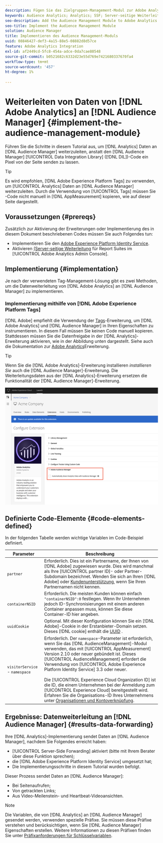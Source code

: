 ```yaml
---
description: Fügen Sie das Zielgruppen-Management-Modul zur Adobe Analytics-AppMeasurement hinzu, um Analytics-Daten an den Audience Manager weiterzuleiten, anstatt dass der Audience Manager-Data Integration Library-(DIL)-Code ein Pixel von der Seite sendet.
keywords: Audience Analytics; Analytics; SSF; Server-seitige Weiterleitung
seo-description: Add the Audience Management Module to Adobe Analytics AppMeasurement to forward Analytics data to Audience Manager instead of having the Audience Manager Data Integration Library (DIL) code send a pixel from the page.
seo-title: Implement the Audience Management Module
solution: Audience Manager
title: Implementieren des Audience Management-Moduls
uuid: 08846427-def3-4a15-88e5-08882d8d57ce
feature: Adobe Analytics Integration
exl-id: af2449cd-5fc8-454a-adce-0da7cae80548
source-git-commit: b0521682c6332d23e55d769e7421680337670fa4
workflow-type: tm+mt
source-wordcount: '457'
ht-degree: 1%

---
```


# Weiterleiten von Daten von [!DNL Adobe Analytics] an [!DNL Audience Manager] {#implement-the-audience-management-module}

Führen Sie die Schritte in diesem Tutorial aus, um [!DNL Analytics] Daten an [!DNL Audience Manager] weiterzuleiten, anstatt den [!DNL Audience Manager] [!UICONTROL Data Integration Library] ([!DNL DIL])-Code ein Pixel von der Seite senden zu lassen.

>[!TIP]
>
>Es wird empfohlen, [!DNL Adobe Experience Platform Tags] zu verwenden, um [!UICONTROL Analytics] Daten an [!DNL Audience Manager] weiterzuleiten. Durch die Verwendung von [!UICONTROL Tags] müssen Sie -Code nicht manuell in [!DNL AppMeasurement] kopieren, wie auf dieser Seite dargestellt.

## Voraussetzungen {#prereqs}

Zusätzlich zur Aktivierung der Erweiterungen oder Implementierung des in diesem Dokument beschriebenen Codes müssen Sie auch Folgendes tun:

* Implementieren Sie den [Adobe Experience Platform Identity Service](https://experienceleague.adobe.com/docs/id-service/using/home.html).
* Aktivieren [ (Server-seitige Weiterleitung](https://experienceleague.adobe.com/docs/analytics/admin/admin-tools/server-side-forwarding/ssf.html) für Report Suites im [!UICONTROL Adobe Analytics Admin Console].

## Implementierung {#implementation}

Je nach der verwendeten Tag-Management-Lösung gibt es zwei Methoden, um die Datenweiterleitung von [!DNL Adobe Analytics] an [!DNL Audience Manager] zu implementieren.

### Implementierung mithilfe von [!DNL Adobe Experience Platform Tags]

[!DNL Adobe] empfiehlt die Verwendung der [Tags](https://experienceleague.adobe.com/docs/experience-platform/tags/home.html?lang=en)-Erweiterung, um [!DNL Adobe Analytics] und [!DNL Audience Manager] in Ihren Eigenschaften zu instrumentieren. In diesem Fall müssen Sie keinen Code manuell kopieren. Stattdessen müssen Sie die Datenfreigabe in der [!DNL Analytics]-Erweiterung aktivieren, wie in der Abbildung unten dargestellt. Siehe auch die Dokumentation zur [Adobe Analytics](https://experienceleague.adobe.com/docs/experience-platform/tags/extensions/adobe/analytics/overview.html#adobe-audience-manager)Erweiterung.

>[!TIP]
>
>Wenn Sie die [!DNL Adobe Analytics]-Erweiterung installieren *installieren Sie* auch die [!DNL Audience Manager]-Erweiterung. Die Weiterleitungsdaten aus der [!DNL Analytics]-Erweiterung ersetzen die Funktionalität der [!DNL Audience Manager]-Erweiterung.

![Aktivieren der Datenfreigabe von der Adobe Analytics-Erweiterung für Audience Manager](/help/using/integration/assets/analytics-to-aam.png)

## Definierte Code-Elemente {#code-elements-defined}

In der folgenden Tabelle werden wichtige Variablen im Code-Beispiel definiert.

| Parameter | Beschreibung |
|--- |--- |
| `partner` | Erforderlich. Dies ist ein Partnername, der Ihnen von [!DNL Adobe] zugewiesen wurde. Dies wird manchmal als Ihre [!UICONTROL partner ID]- oder Partner-Subdomain bezeichnet.  Wenden Sie sich an Ihren [!DNL Adobe] oder [Kundenunterstützung](https://helpx.adobe.com/de/marketing-cloud/contact-support.html), wenn Sie Ihren Partnernamen nicht kennen. |
| `containerNSID` | Erforderlich. Die meisten Kunden können einfach `"containerNSID":0` festlegen. Wenn Ihr Unternehmen jedoch ID-Synchronisierungen mit einem anderen Container anpassen muss, können Sie diese Container-ID hier angeben. |
| `uuidCookie` | Optional. Mit dieser Konfiguration können Sie ein [!DNL Adobe]-Cookie in der Erstanbieter-Domain setzen. Dieses [!DNL cookie] enthält die [UUID](../../reference/ids-in-aam.md) . |
| `visitorService` - `namespace` | Erforderlich. Der `namespace`-Parameter ist erforderlich, wenn Sie das [!DNL AudienceManagement]-Modul verwenden, das mit [!UICONTROL AppMeasurement] Version 2.10 oder neuer gebündelt ist. Dieses [!UICONTROL AudienceManagement] erfordert die Verwendung von [!UICONTROL Adobe Experience Platform Identity Service] 3.3 oder neuer. <br><br>Die [!UICONTROL Experience Cloud Organization ID] ist die ID, die einem Unternehmen bei der Anmeldung zum [!UICONTROL Experience Cloud] bereitgestellt wird. Erfahren Sie die Organisations-ID Ihres Unternehmens unter [Organisationen und Kontoverknüpfung](https://experienceleague.adobe.com/docs/core-services/interface/manage-users-and-products/organizations.html). |

## Ergebnisse: Datenweiterleitung an [!DNL Audience Manager] {#results-data-forwarding}

Ihre [!DNL Analytics]-Implementierung sendet Daten an [!DNL Audience Manager], nachdem Sie Folgendes erreicht haben:

* [!UICONTROL Server-Side Forwarding] aktiviert (bitte mit Ihrem Berater über diese Funktion sprechen);
* die [!DNL Adobe Experience Platform Identity Service] umgesetzt hat;
* Die Implementierungsschritte in diesem Tutorial wurden befolgt.

Dieser Prozess sendet Daten an [!DNL Audience Manager]:

* Bei Seitenaufrufen;
* Von getrackten Links;
* Aus Video-Meilenstein- und Heartbeat-Videoansichten.

>[!NOTE]
>
>Die Variablen, die von [!DNL Analytics] an [!DNL Audience Manager] gesendet werden, verwenden spezielle Präfixe. Sie müssen diese Präfixe verstehen und berücksichtigen, wenn Sie [!DNL Audience Manager] Eigenschaften erstellen. Weitere Informationen zu diesen Präfixen finden Sie unter [Präfixanforderungen für Schlüsselvariablen](../../features/traits/trait-variable-prefixes.md).

